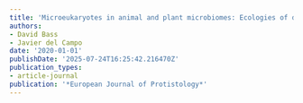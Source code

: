 ```yaml
---
title: 'Microeukaryotes in animal and plant microbiomes: Ecologies of disease?'
authors:
- David Bass
- Javier del Campo
date: '2020-01-01'
publishDate: '2025-07-24T16:25:42.216470Z'
publication_types:
- article-journal
publication: '*European Journal of Protistology*'
---
```

